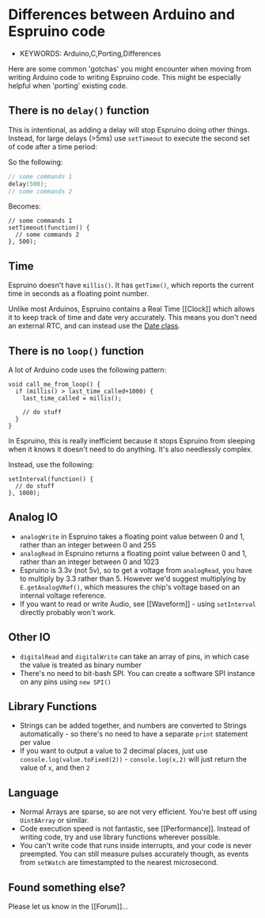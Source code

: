 <!--- Copyright (c) 2013 Gordon Williams, Pur3 Ltd. See the file LICENSE for copying permission. -->
Differences between Arduino and Espruino code
=======================================

* KEYWORDS: Arduino,C,Porting,Differences

Here are some common 'gotchas' you might encounter when moving from writing Arduino code to writing Espruino code. This might be especially helpful when 'porting' existing code.


There is no `delay()` function
--------------------------

This is intentional, as adding a delay will stop Espruino doing other things. Instead, for large delays (>5ms) use `setTimeout` to execute the second set of code after a time period:

So the following:

```C
// some commands 1
delay(500);
// some commands 2
```

Becomes:

```
// some commands 1
setTimeout(function() {
  // some commands 2
}, 500);
```

Time
----

Espruino doesn't have `millis()`. It has `getTime()`, which reports the current time in seconds as a floating point number.

Unlike most Arduinos, Espruino contains a Real Time [[Clock]] which allows it to keep track of time and date very accurately. This means you don't need an external RTC, and can instead use the [Date class](/Reference#Date).


There is no `loop()` function
-------------------------

A lot of Arduino code uses the following pattern:

```
void call_me_from_loop() {
  if (millis() > last_time_called+1000) {
    last_time_called = millis();
    
    // do stuff
  }
}
```

In Espruino, this is really inefficient because it stops Espruino from sleeping when it knows it doesn't need to do anything. It's also needlessly complex.

Instead, use the following:

```
setInterval(function() {
  // do stuff
}, 1000);
```


Analog IO
---------

* `analogWrite` in Espruino takes a floating point value between 0 and 1, rather than an integer between 0 and 255
* `analogRead` in Espruino returns a floating point value between 0 and 1, rather than an integer between 0 and 1023
* Espruino is 3.3v (not 5v), so to get a voltage from `analogRead`, you have to multiply by 3.3 rather than 5. However we'd suggest multiplying by `E.getAnalogVRef()`, which measures the chip's voltage based on an internal voltage reference.
* If you want to read or write Audio, see [[Waveform]] - using `setInterval` directly probably won't work.


Other IO
--------

* `digitalRead` and `digitalWrite` can take an array of pins, in which case the value is treated as binary number
* There's no need to bit-bash SPI. You can create a software SPI instance on any pins using `new SPI()`


Library Functions
---------------

* Strings can be added together, and numbers are converted to Strings automatically - so there's no need to have a separate `print` statement per value
* If you want to output a value to 2 decimal places, just use `console.log(value.toFixed(2))` - `console.log(x,2)` will just return the value of `x`, and then `2`


Language
-------

* Normal Arrays are sparse, so are not very efficient. You're best off using `Uint8Array` or similar.
* Code execution speed is not fantastic, see [[Performance]]. Instead of writing code, try and use library functions wherever possible.
* You can't write code that runs inside interrupts, and your code is never preempted. You can still measure pulses accurately though, as events from `setWatch` are timestampted to the nearest microsecond.


Found something else?
-------------------

Please let us know in the [[Forum]]...
